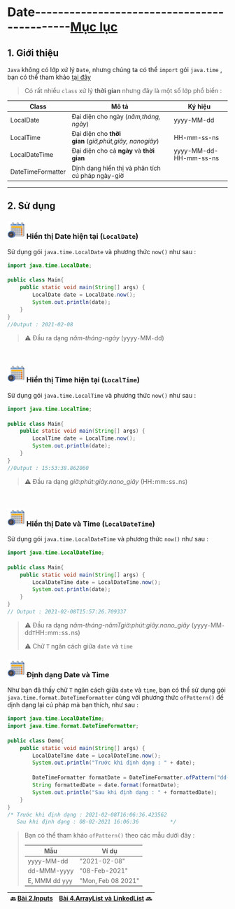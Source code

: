 # Date--------------------------------------------[Mục lục](https://github.com/Zenfection/Java)

## 1. Giới thiệu

`Java` không có lớp xứ lý `Date`, nhưng chúng ta có thể `import` gói `java.time` , bạn có thể tham khảo [tại đây](https://docs.oracle.com/javase/8/docs/api/java/util/Date.html)

> Có rất nhiều `class` xử lý **thời gian** nhưng đây là một số lớp phổ biến : 

| Class             | Mô tả                                                  | Ký hiệu                |
| ----------------- | ------------------------------------------------------ | ---------------------- |
| LocalDate         | Đại diện cho ngày (*năm,tháng, ngày*)                  | yyyy-MM-dd             |
| LocalTime         | Đại diện cho **thời gian** (*giờ,phút,giây, nanogiây*) | HH-mm-ss-ns            |
| LocalDateTime     | Đại diện cho cả **ngày** và **thời gian**              | yyyy-MM-dd-HH-mm-ss-ns |
| DateTimeFormatter | Dịnh dạng hiển thị và phân tích cú pháp ngày-giờ       |                        |

---

## 2. Sử dụng

### ![Class Timetable.png](https://raw.githubusercontent.com/Zenfection/Image/master/2021/02/08-15-49-25-Class%20Timetable.png) Hiển thị Date hiện tại (`LocalDate`)

Sử dụng gói `java.time.LocalDate` và phương thức `now()` như sau : 

```java
import java.time.LocalDate;

public class Main{
    public static void main(String[] args) {
        LocalDate date = LocalDate.now();
        System.out.println(date);
    }
}
//Output : 2021-02-08
```

> ⚠️ Đầu ra dạng *năm-tháng-ngày* (yyyy`-`MM`-`dd) 

<br>

### ![Class Timetable.png](https://raw.githubusercontent.com/Zenfection/Image/master/2021/02/08-15-49-25-Class%20Timetable.png) Hiển thị Time hiện tại (`LocalTime`)

Sử dụng gói `java.time.LocalTime` và phương thức `now()` như sau :

```java
import java.time.LocalTime;

public class Main{
    public static void main(String[] args) {
        LocalTime date = LocalTime.now();
        System.out.println(date);
    }
}
//Output : 15:53:38.862060
```

> ⚠️ Đầu ra dạng *giờ:phút:giây.nano_giây* (HH`:`mm`:`ss`.`ns)

<br>

### ![Class Timetablepng](https://raw.githubusercontent.com/Zenfection/Image/master/2021/02/08-15-49-25-Class%20Timetable.png) Hiển thị Date và Time (`LocalDateTime`)

Sử dụng gói `java.time.LocalDateTime` và phương thức `now()` như sau : 

```java
import java.time.LocalDateTime;

public class Main{
    public static void main(String[] args) {
        LocalDateTime date = LocalDateTime.now();
        System.out.println(date);
    }
}
// Output : 2021-02-08T15:57:26.709337
```

> ⚠️ Đầu ra dạng *năm-tháng-nămTgiờ:phút:giây.nano_giây* (yyyy`-`MM`-`dd`T`HH`:`mm`:`ss`.`ns)
> 
> ⚠️ Chữ `T` ngăn cách giữa `date` và `time`

### ![Class Timetablepng](https://raw.githubusercontent.com/Zenfection/Image/master/2021/02/08-15-49-25-Class%20Timetable.png) Định dạng Date và Time

Như bạn đã thấy chữ `T` ngăn cách giữa `date` và `time`, bạn có thể sử dụng gói `java.time.format.DateTimeFormatter` cùng với phương thức `ofPattern()` để dịnh dạng lại cú pháp mà bạn thích, như sau : 

```java
import java.time.LocalDateTime;
import java.time.format.DateTimeFormatter;

public class Demo{
    public static void main(String[] args) {
        LocalDateTime date = LocalDateTime.now();
        System.out.println("Trước khi định dạng : " + date);

        DateTimeFormatter formatDate = DateTimeFormatter.ofPattern("dd-MM-yyyy HH:mm:ss");
        String formattedDate = date.format(formatDate);
        System.out.println("Sau khi định dạng : " + formattedDate);
    }
}
/* Trước khi định dạng : 2021-02-08T16:06:36.423562
   Sau khi định dạng : 08-02-2021 16:06:36          */
```

> Bạn có thể tham khảo `ofPattern()` theo các mẫu dưới đây : 
> 
> | Mẫu           | Ví dụ              |
> | ------------- | ------------------ |
> | yyyy-MM-dd    | "2021-02-08"       |
> | dd-MMM-yyyy   | "08-Feb-2021"      |
> | E, MMM dd yyy | "Mon, Feb 08 2021" |

| 🔙  [Bài 2.Inputs](https://github.com/Zenfection/Java/blob/master/Java%20Advaced/2.Inputs.md) | [Bài 4.ArrayList và LinkedList](https://github.com/Zenfection/Java/blob/master/Java%20Advaced/4.ArrayList&LinkedList.md) 🔜 |
| ------------------------------------------------------------------------------------------- | ---------------------------------------------------------------------------------------- |